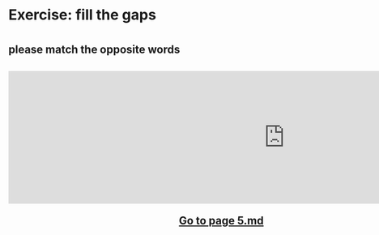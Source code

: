 <h1> Exercise: fill the gaps<h1/>
<h2> please match the opposite words<h2/>

<iframe src="https://h5p.org/h5p/embed/356443" width="1090" height="262" frameborder="0" allowfullscreen="allowfullscreen"></iframe><script src="https://h5p.org/sites/all/modules/h5p/library/js/h5p-resizer.js" charset="UTF-8"></script>

<p>
  <a style="float:right"href [useful phrases.md].html">Go to page 5.md</a>
 </p>
  <div style="clear:both;"> </div>                                

